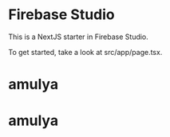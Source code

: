 # Firebase Studio

This is a NextJS starter in Firebase Studio.

To get started, take a look at src/app/page.tsx.
# amulya
# amulya
